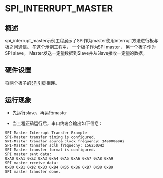 # SPI_INTERRUPT_MASTER

## 概述

spi_interrupt_master示例工程展示了SPI作为master使用interrupt方法进行板与板之间通信。
在这个示例工程中， 一个板子作为SPI master， 另一个板子作为SPI slave。 Master发送一定量数据到Slave并从Slave接收一定量的数据。

## 硬件设置

将两个板子的[SPI引脚](lab_board_app_spi_pin)相连。


## 运行现象

- 先运行slave，再运行master

- 当工程正确运行后，串口终端会输出如下信息：
```console
SPI-Master Interrupt Transfer Example
SPI-Master transfer timing is configured.
SPI-Master transfer source clock frequency: 24000000Hz
SPI-Master tannsfer sclk frequecny: 1562500Hz
SPI-Master transfer format is configured.
SPI master sent data:
0xA0 0xA1 0xA2 0xA3 0xA4 0xA5 0xA6 0xA7 0xA8 0xA9
SPI master receive data:
0xB0 0xB1 0xB2 0xB3 0xB4 0xB5 0xB6 0xB7 0xB8 0xB9
SPI master transfer done.
```

